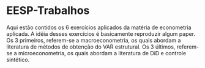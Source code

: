 # EESP-Trabalhos
Aqui estão contidos os 6 exercícios aplicados da matéria de econometria aplicada.
A idéia desses exercícios é basicamente reproduzir algum paper.
Os 3 primeiros, referem-se a macroeconometria, os quais abordam a literatura de métodos de obtenção do VAR estrutural.
Os 3 últimos, referem-se a microeconometria, os quais abordam a literatura de DiD e controle sintético.
